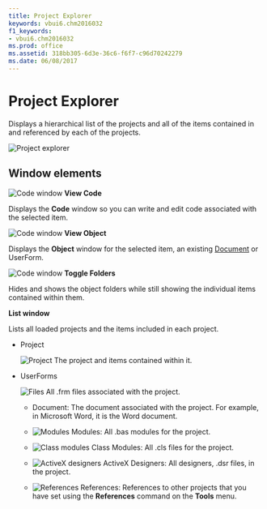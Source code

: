 ```yaml
---
title: Project Explorer
keywords: vbui6.chm2016032
f1_keywords:
- vbui6.chm2016032
ms.prod: office
ms.assetid: 318bb305-6d3e-36c6-f6f7-c96d70242279
ms.date: 06/08/2017
---
```



# Project Explorer

Displays a hierarchical list of the projects and all of the items contained in and referenced by each of the projects.

![Project explorer](../../../images/projevbe_ZA01201644.gif)


## Window elements

![Code window](../../../images/tbr_code_ZA01201689.gif) **View Code**

Displays the **Code** window so you can write and edit code associated with the selected item.


![Code window](../../../images/tbr_obj_ZA01201719.gif) **View Object**

Displays the **Object** window for the selected item, an existing [Document](vbe-glossary.md) or UserForm.


![Code window](../../../images/tbr_tgfd_ZA01201756.gif) **Toggle Folders**

Hides and shows the object folders while still showing the individual items contained within them.

**List window**

Lists all loaded projects and the items included in each project.

- Project
    
  ![Project](../../../images/ic_proj_ZA01201614.gif) The project and items contained within it.
    
- UserForms

  ![Files](../../../images/avhgn002_ZA01201572.gif) All .frm files associated with the project.
    
  - Document: The document associated with the project. For example, in Microsoft Word, it is the Word document.
    
  - ![Modules](../../../images/avhgn003_ZA01201573.gif) Modules: All .bas modules for the project.
    
  - ![Class modules](../../../images/avhgn004_ZA01201574.gif) Class Modules: All .cls files for the project.
    
  - ![ActiveX designers](../../../images/vb10v41_ZA01201803.gif) ActiveX Designers: All designers, .dsr files, in the project.
    
  - ![References](../../../images/avhgn007_ZA01201575.gif) References: References to other projects that you have set using the **References** command on the **Tools** menu.
    

    
    



